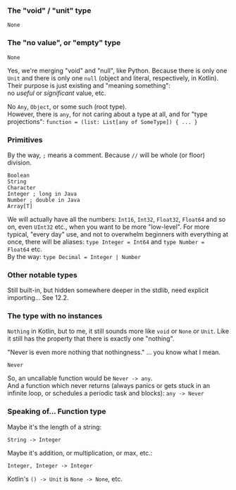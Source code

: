 ### The "void" / "unit" type

```
None
```

### The "no value", or "empty" type

```
None
```

Yes, we're merging "void" and "null", like Python.
Because there is only one `Unit` and there is only one `null` (object and literal, respectively, in Kotlin).
Their purpose is just existing and "meaning something":\
no _useful_ or _significant_ value, etc.

No `Any`, `Object`, or some such (root type).\
However, there is `any`, for not caring about a type at all, and for "type projections":
`function = (list: List[any of SomeType]) { ... }`

### Primitives

By the way, `;` means a comment. Because `//` will be whole (or floor) division.

```
Boolean
String
Character
Integer ; long in Java
Number ; double in Java
Array[T]
```

We will actually have all the numbers: `Int16`, `Int32`, `Float32`, `Float64` and so on, even `UInt32` etc.,
when you want to be more "low-level".
For more typical, "every day" use, and not to overwhelm beginners with everything at once, there will be aliases:
`type Integer = Int64` and `type Number = Float64` etc.\
By the way: `type Decimal = Integer | Number`

### Other notable types

Still built-in, but hidden somewhere deeper in the stdlib, need explicit importing... See 12.2.

### The type with no instances

`Nothing` in Kotlin, but to me, it still sounds more like `void` or `None` or `Unit`.
Like it still has the property that there is exactly one "nothing".

"Never is even more nothing that nothingness." ... you know what I mean.

```
Never
```

So, an uncallable function would be `Never -> any`.\
And a function which never returns (always panics or gets stuck in an infinite loop,
or schedules a periodic task and blocks): `any -> Never`

### Speaking of... Function type

Maybe it's the length of a string:

```
String -> Integer
```

Maybe it's addition, or multiplication, or max, etc.:

```
Integer, Integer -> Integer
```

Kotlin's `() -> Unit` is `None -> None`, etc.